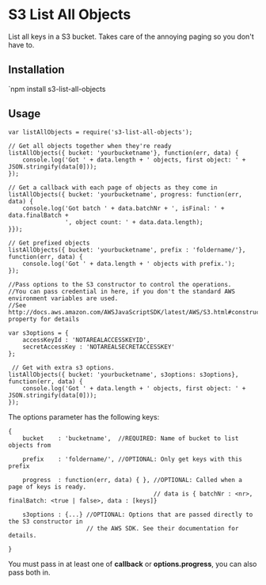 S3 List All Objects
===================

List all keys in a S3 bucket. Takes care of the annoying paging
so you don't have to.

## Installation

  `npm install s3-list-all-objects

## Usage

    var listAllObjects = require('s3-list-all-objects');

    // Get all objects together when they're ready
    listAllObjects({ bucket: 'yourbucketname'}, function(err, data) {
        console.log('Got ' + data.length + ' objects, first object: ' + JSON.stringify(data[0]));
    });

    // Get a callback with each page of objects as they come in
    listAllObjects({ bucket: 'yourbucketname', progress: function(err, data) {
        console.log('Got batch ' + data.batchNr + ', isFinal: ' + data.finalBatch + 
                    ', object count: ' + data.data.length);
    }});

    // Get prefixed objects
    listAllObjects({ bucket: 'yourbucketname', prefix : 'foldername/'}, function(err, data) {
        console.log('Got ' + data.length + ' objects with prefix.');
    });

    //Pass options to the S3 constructor to control the operations.
    //You can pass credential in here, if you don't the standard AWS environment variables are used.
    //See http://docs.aws.amazon.com/AWSJavaScriptSDK/latest/AWS/S3.html#constructor-property for details

    var s3options = {
        accessKeyId : 'NOTAREALACCESSKEYID',
        secretAccessKey : 'NOTAREALSECRETACCESSKEY'
    };

     // Get with extra s3 options.
    listAllObjects({ bucket: 'yourbucketname', s3options: s3options}, function(err, data) {
        console.log('Got ' + data.length + ' objects, first object: ' + JSON.stringify(data[0]));
    });
   

The options parameter has the following keys:
    
    {
        bucket    : 'bucketname',  //REQUIRED: Name of bucket to list objects from
        
        prefix    : 'foldername/', //OPTIONAL: Only get keys with this prefix
        
        progress  : function(err, data) { }, //OPTIONAL: Called when a page of keys is ready.
                                             // data is { batchNr : <nr>, finalBatch: <true | false>, data : [keys]}
        
        s3options : {...} //OPTIONAL: Options that are passed directly to the S3 constructor in
                          // the AWS SDK. See their documentation for details.

    }

You must pass in at least one of **callback** or **options.progress**, you can also pass both in.
